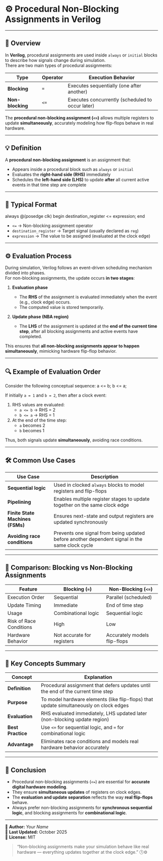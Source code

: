 # ⚙️ Procedural Non-Blocking Assignments in Verilog

---

## 🧠 Overview

In **Verilog**, procedural assignments are used inside `always` or `initial` blocks to describe how signals change during simulation.  
There are two main types of procedural assignments:

| Type | Operator | Execution Behavior |
|------|-----------|--------------------|
| **Blocking** | `=` | Executes sequentially (one after another) |
| **Non-blocking** | `<=` | Executes concurrently (scheduled to occur later) |

The **procedural non-blocking assignment (`<=`)** allows multiple registers to update **simultaneously**, accurately modeling how flip-flops behave in real hardware.

---

## 💡 Definition

A **procedural non-blocking assignment** is an assignment that:
- Appears inside a procedural block such as `always` or `initial`
- Evaluates the **right-hand side (RHS)** immediately
- Schedules the **left-hand side (LHS)** to update **after** all current active events in that time step are complete

---

## 🧩 Typical Format
always @(posedge clk) begin
destination_register <= expression;
end

- `<=` → Non-blocking assignment operator  
- `destination_register` → Target signal (usually declared as `reg`)  
- `expression` → The value to be assigned (evaluated at the clock edge)

---

## ⚙️ Evaluation Process

During simulation, Verilog follows an event-driven scheduling mechanism divided into phases.  
For non-blocking assignments, the update occurs **in two stages**:

1. **Evaluation phase**  
   - The **RHS** of the assignment is evaluated immediately when the event (e.g., clock edge) occurs.  
   - The computed value is stored temporarily.

2. **Update phase (NBA region)**  
   - The **LHS** of the assignment is updated at the **end of the current time step**, after all blocking assignments and active events have completed.

This ensures that **all non-blocking assignments appear to happen simultaneously**, mimicking hardware flip-flop behavior.

---

## 🔍 Example of Evaluation Order

Consider the following conceptual sequence:
a <= b;
b <= a;

If initially `a = 1` and `b = 2`, then after a clock event:
1. RHS values are evaluated:  
   - `a <= b` → RHS = 2  
   - `b <= a` → RHS = 1
2. At the end of the time step:  
   - `a` becomes 2  
   - `b` becomes 1  

Thus, both signals update **simultaneously**, avoiding race conditions.

---

## 🛠️ Common Use Cases

| Use Case | Description |
|-----------|--------------|
| **Sequential logic** | Used in clocked `always` blocks to model registers and flip-flops |
| **Pipelining** | Enables multiple register stages to update together on the same clock edge |
| **Finite State Machines (FSMs)** | Ensures next-state and output registers are updated synchronously |
| **Avoiding race conditions** | Prevents one signal from being updated before another dependent signal in the same clock cycle |

---

## 🔄 Comparison: Blocking vs Non-Blocking Assignments

| Feature | Blocking (`=`) | Non-Blocking (`<=`) |
|----------|----------------|--------------------|
| Execution Order | Sequential | Parallel (scheduled) |
| Update Timing | Immediate | End of time step |
| Usage | Combinational logic | Sequential logic |
| Risk of Race Conditions | High | Low |
| Hardware Behavior | Not accurate for registers | Accurately models flip-flops |

---

## 📘 Key Concepts Summary

| Concept | Explanation |
|----------|--------------|
| **Definition** | Procedural assignment that defers updates until the end of the current time step |
| **Purpose** | To model hardware elements (like flip-flops) that update simultaneously on clock edges |
| **Evaluation** | RHS evaluated immediately, LHS updated later (non-blocking update region) |
| **Best Practice** | Use `<=` for sequential logic, and `=` for combinational logic |
| **Advantage** | Eliminates race conditions and models real hardware behavior accurately |

---

## 🧾 Conclusion

- Procedural non-blocking assignments (`<=`) are essential for **accurate digital hardware modeling**.  
- They ensure **simultaneous updates** of registers on clock edges.  
- The **evaluation and update separation** reflects the way **real flip-flops** behave.  
- Always prefer non-blocking assignments for **synchronous sequential logic**, and blocking assignments for **combinational logic**.

---

🧩 **Author:** *Your Name*  
📅 **Last Updated:** October 2025  
🔗 **License:** MIT  

> “Non-blocking assignments make your simulation behave like real hardware — everything updates together at the clock edge.” 🕒⚙️


